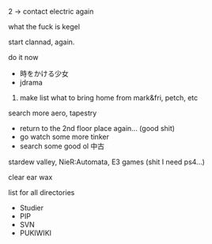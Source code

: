 2 -> contact electric again


what the fuck is kegel

start clannad, again.

do it now
- 時をかける少女
- jdrama

1. make list what to bring home from  mark&fri, petch, etc

search more aero, tapestry 
- return to the 2nd floor place again... (good shit)
- go watch some more tinker
- search some good ol 中古

stardew valley, 
NieR:Automata,
E3 games (shit I need ps4...)

clear ear wax

list for all directories
- Studier
- PIP
- SVN
- PUKIWIKI
